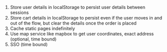 1. Store user details in localStorage to persist user details between sessions
2. Store cart details in localStorage to persist even if the user moves in and out of the flow, but clear the details once the order is placed
3. Cache static pages indefinitely 
4. Use map service like mapbox to get user coordinates, exact address (optional, time bound)
5. SSO (time bound)